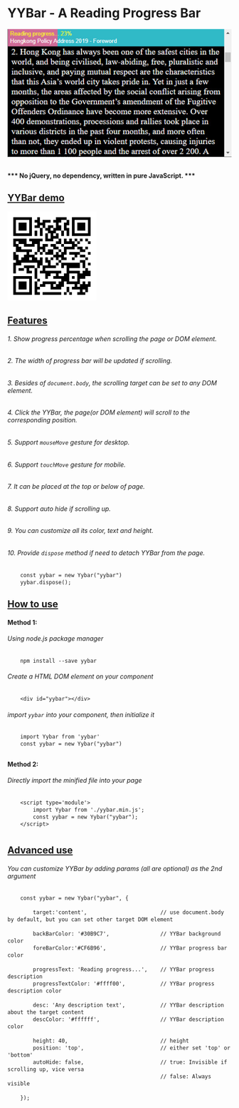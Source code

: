 # YYBar - A Reading Progress Bar
 ![YYBar](./images/001.jpg)
## 
#### *** No jQuery,  no dependency, written in pure JavaScript. ***
## 
## <u>[YYBar demo](https://rykc.github.io/yybar/scroll_body.html)</u>
 ![YYBar](./images/qrcode.png)
## 
## <u>Features</u>
###### 1. Show progress percentage when scrolling the page or DOM element.
###### 2. The width of progress bar will be updated if scrolling.
###### 3. Besides of `document.body`, the scrolling target can be set to any DOM element.
###### 4. Click the YYBar, the page(or DOM element) will scroll to the corresponding position.
###### 5. Support `mouseMove` gesture for desktop.
###### 6. Support `touchMove` gesture for mobile.
###### 7. It can be placed at the top or below of page.
###### 8. Support auto hide if scrolling up.
###### 9. You can customize all its color, text and height.
###### 10. Provide `dispose` method if need to detach YYBar from the page.
``` 
    const yybar = new Yybar("yybar")
    yybar.dispose();
```

## 
## <u>How to use</u>

#### Method 1: 
###### Using node.js package manager
``` 
    npm install --save yybar 
```
###### Create a HTML DOM element on your component
``` 
    <div id="yybar"></div>
```
###### import `yybar` into your component, then initialize it
``` 
    import Yybar from 'yybar'
    const yybar = new Yybar("yybar")
```
## 
#### Method 2: 
###### Directly import the minified file into your page
``` 
    <script type='module'>
        import Yybar from './yybar.min.js';
        const yybar = new Yybar("yybar");
    </script>
```
# 
## <u>Advanced use</u>
###### You can customize YYBar by adding params (all are optional) as the 2nd argument
```
    const yybar = new Yybar("yybar", {

        target:'content',                       // use document.body by default, but you can set other target DOM element 

        backBarColor: '#30B9C7',                // YYBar background color
        foreBarColor:'#CF6B96',                 // YYBar progress bar color

        progressText: 'Reading progress...',    // YYBar progress description
        progressTextColor: '#ffff00',           // YYBar progress description color

        desc: 'Any description text',           // YYBar description about the target content
        descColor: '#ffffff',                   // YYBar description color

        height: 40,                             // height
        position: 'top',                        // either set 'top' or 'bottom'
        autoHide: false,                        // true: Invisible if scrolling up, vice versa
                                                // false: Always visible
        
    });
```
